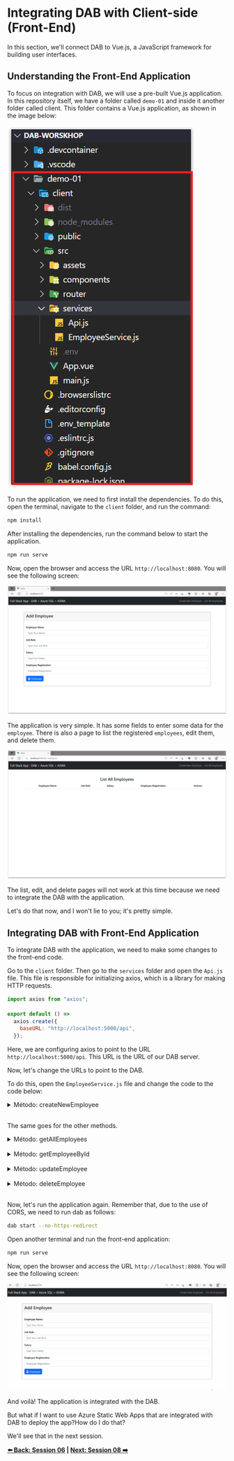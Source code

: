 # Integrating DAB with Client-side (Front-End)

In this section, we'll connect DAB to Vue.js, a JavaScript framework for building user interfaces.

## Understanding the Front-End Application

To focus on integration with DAB, we will use a pre-built Vue.js application. In this repository itself, we have a folder called `demo-01` and inside it another folder called client. This folder contains a Vue.js application, as shown in the image below:

![image-25](./../../workshop-images/image-25.jpg)

To run the application, we need to first install the dependencies. To do this, open the terminal, navigate to the `client` folder, and run the command:

```bash
npm install
``` 

After installing the dependencies, run the command below to start the application.

```bash
npm run serve
```

Now, open the browser and access the URL `http://localhost:8080`. You will see the following screen:

![image-26](./../../workshop-images/image-26.jpg)

The application is very simple. It has some fields to enter some data for the `employee`. There is also a page to list the registered `employees`, edit them, and delete them.

![image-27](./../../workshop-images/image-27.jpg)

The list, edit, and delete pages will not work at this time because we need to integrate the DAB with the application.

Let's do that now, and I won't lie to you; it's pretty simple.

## Integrating DAB with Front-End Application

To integrate DAB with the application, we need to make some changes to the front-end code.

Go to the `client` folder. Then go to the `services` folder and open the `Api.js` file. This file is responsible for initializing axios, which is a library for making HTTP requests.

```javascript
import axios from "axios";

export default () =>
  axios.create({
    baseURL: "http://localhost:5000/api",
  });
```

Here, we are configuring axios to point to the URL `http://localhost:5000/api`. This URL is the URL of our DAB server.

Now, let's change the URLs to point to the DAB.

To do this, open the `EmployeeService.js` file and change the code to the code below:

<details><summary>Método: createNewEmployee</summary>

```javascript
  async createNewEmployee(employee) {
    try {
      const response = await Api().post('/employee', employee);
      return response.data.value;
    } catch (error) {
      if (error.response.status === 409) {
        throw new Error('Employee already exists!', error);
      }
      console.error(error);
      throw new Error('Error!');
    }
  },

```

</details>
</br>

The same goes for the other methods.

<details><summary>Método: getAllEmployees</summary>

```javascript
  async getEmployees() {
    try {
      const response = await Api().get('/employee');
      return response.data.value;
    } catch (error) {
      console.error(error);
      throw new Error('Error!');
    }
  },
```

</details>
</br>

<details><summary>Método: getEmployeeById</summary>

```javascript
  async getEmployeeId(id) {
    try {
      const response = await Api().get(`/employee/employee_id/${id}`);
      return response.data.value[0];
    } catch (error) {
      if (error.response.status === 404) {
        throw new Error('Employee not found!', error);
      }
      console.error(error);
      throw new Error('Error!');
    }
  },
```

</details>
</br>

<details><summary>Método: updateEmployee</summary>

```javascript
  async updateEmployee(employee) {
    try {
      const id = employee.employee_id;
      const removeEmployeeId = { ...employee };
      delete removeEmployeeId.employee_id;

      const response = await Api().put(`/employee/employee_id/${id}`, removeEmployeeId);
      if (response.status === 200) {
        return response.data.value;
      }
      throw new Error('Error!');
    } catch (error) {
      if (error.response.status === 404) {
        throw new Error('Employee not found!', error);
      }
      console.error(error);
      throw new Error('Error!');
    }
  },
```

</details>
</br>

<details><summary>Método: deleteEmployee</summary>

```javascript
  async deleteEmployee(id) {
    try {
      const response = await Api().delete(`/employee/employee_id/${id}`);
      return response.data;
    } catch (error) {
      console.error(error);
      throw new Error('Error!');
    }
  },
```

</details>
</br>

Now, let's run the application again. Remember that, due to the use of CORS, we need to run dab as follows:

```bash
dab start --no-https-redirect
```

Open another terminal and run the front-end application:

```bash
npm run serve
```

Now, open the browser and access the URL `http://localhost:8080`. You will see the following screen:

![image-28](./../../workshop-images/gif-01.gif)

And voilà! The application is integrated with the DAB.

But what if I want to use Azure Static Web Apps that are integrated with DAB to deploy the app?How do I do that?

We'll see that in the next session.

**[⬅️ Back: Session 06](./06-session.md) | **[Next: Session 08 ➡️](./08-session.md)****
